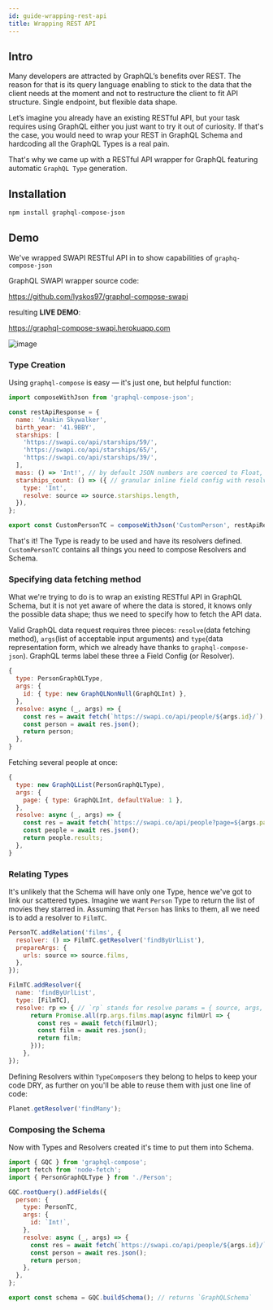 ```yaml
---
id: guide-wrapping-rest-api
title: Wrapping REST API
---
```


## Intro

Many developers are attracted by GraphQL’s benefits over REST. The reason for that is its query language enabling to stick to the data that the client needs at the moment and not to restructure the client to fit API structure. Single endpoint, but flexible data shape.

Let’s imagine you already have an existing RESTful API, but your task requires using GraphQL either you just want to try it out of curiosity. If that's the case, you would need to wrap your REST in GraphQL Schema and hardcoding all the GraphQL Types is a real pain.

That's why we came up with a RESTful API wrapper for GraphQL featuring automatic `GraphQL Type` generation.

## Installation

```bash
npm install graphql-compose-json
```

## Demo

We've wrapped SWAPI RESTful API in to show capabilities of `graphq-compose-json`

GraphQL SWAPI wrapper source code:

<https://github.com/lyskos97/graphql-compose-swapi>

resulting **LIVE DEMO**:

<https://graphql-compose-swapi.herokuapp.com>

![image](https://user-images.githubusercontent.com/23356069/39674612-45929618-5170-11e8-8b6b-c37117f9dffb.png)

### Type Creation

Using `graphql-compose` is easy — it's just one, but helpful function:

```js
import composeWithJson from 'graphql-compose-json';

const restApiResponse = {
  name: 'Anakin Skywalker',
  birth_year: '41.9BBY',
  starships: [
    'https://swapi.co/api/starships/59/',
    'https://swapi.co/api/starships/65/',
    'https://swapi.co/api/starships/39/',
  ],
  mass: () => 'Int!', // by default JSON numbers are coerced to Float, here we've set it to Integer
  starships_count: () => ({ // granular inline field config with resolve function
    type: 'Int',
    resolve: source => source.starships.length,
  }),
};

export const CustomPersonTC = composeWithJson('CustomPerson', restApiResponse);
```

That's it! The Type is ready to be used and have its resolvers defined. `CustomPersonTC` contains all things you need to compose Resolvers and Schema.

### Specifying data fetching method

What we're trying to do is to wrap an existing RESTful API in GraphQL Schema, but it is not yet aware of where the data is stored, it knows only the possible data shape; thus we need to specify how to fetch the API data.

Valid GraphQL data request requires three pieces: `resolve`(data fetching method), `args`(list of acceptable input arguments) and `type`(data representation form, which we already have thanks to `graphql-compose-json`). GraphQL terms label these three a Field Config (or Resolver).

```js
{
  type: PersonGraphQLType,
  args: {
    id: { type: new GraphQLNonNull(GraphQLInt) },
  },
  resolve: async (_, args) => {
    const res = await fetch(`https://swapi.co/api/people/${args.id}/`);
    const person = await res.json();
    return person;
  },
}
```

Fetching several people at once:

```js
{
  type: new GraphQLList(PersonGraphQLType),
  args: {
    page: { type: GraphQLInt, defaultValue: 1 },
  },
  resolve: async (_, args) => {
    const res = await fetch(`https://swapi.co/api/people?page=${args.page}`);
    const people = await res.json();
    return people.results;
  },
}
```

### Relating Types

It's unlikely that the Schema will have only one Type, hence we've got to link our scattered types. Imagine we want `Person` Type to return the list of movies they starred in. Assuming that `Person` has links to them, all we need is to add a resolver to `FilmTC`.

```js
PersonTC.addRelation('films', {
  resolver: () => FilmTC.getResolver('findByUrlList'),
  prepareArgs: {
    urls: source => source.films,
  },
});
```

```js
FilmTC.addResolver({
  name: 'findByUrlList',
  type: [FilmTC],
  resolve: rp => { // `rp` stands for resolve params = { source, args, context, info }
      return Promise.all(rp.args.films.map(async filmUrl => {
        const res = await fetch(filmUrl);
        const film = await res.json();
        return film;
      }));
    },
});
```

Defining Resolvers within `TypeComposer`s they belong to helps to keep your code DRY, as further on you'll be able to reuse them with just one line of code:

```js
Planet.getResolver('findMany');
```

### Composing the Schema

Now with Types and Resolvers created it's time to put them into Schema.

```js
import { GQC } from 'graphql-compose';
import fetch from 'node-fetch';
import { PersonGraphQLType } from './Person';

GQC.rootQuery().addFields({
  person: {
    type: PersonTC,
    args: {
      id: `Int!`,
    },
    resolve: async (_, args) => {
      const res = await fetch(`https://swapi.co/api/people/${args.id}/`);
      const person = await res.json();
      return person;
    },
  },
};

export const schema = GQC.buildSchema(); // returns `GraphQLSchema`
```
